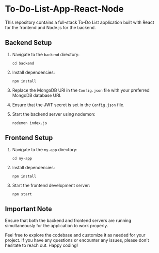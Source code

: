 # To-Do-List-App-React-Node

This repository contains a full-stack To-Do List application built with React for the frontend and Node.js for the backend.

## Backend Setup

1. Navigate to the `backend` directory:

    ```
    cd backend
    ```

2. Install dependencies:

    ```
    npm install
    ```

3. Replace the MongoDB URI in the `Config.json` file with your preferred MongoDB database URI.

4. Ensure that the JWT secret is set in the `Config.json` file.

5. Start the backend server using nodemon:

    ```
    nodemon index.js
    ```

## Frontend Setup

1. Navigate to the `my-app` directory:

    ```
    cd my-app
    ```

2. Install dependencies:

    ```
    npm install
    ```

3. Start the frontend development server:

    ```
    npm start
    ```

## Important Note

Ensure that both the backend and frontend servers are running simultaneously for the application to work properly.

Feel free to explore the codebase and customize it as needed for your project. If you have any questions or encounter any issues, please don't hesitate to reach out. Happy coding!
